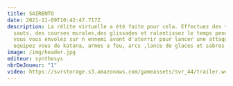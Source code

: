 ```yaml
---
title: SAIRENTO
date: 2021-11-09T10:42:47.717Z
description: La rélite virtuelle a été faite pour cela. Effectuez des triples
  sauts, des courses murales,des glissades et ralentissez le temps pendat que
  vous vous envolez sur n ennemi avant d'aterrir pour lancer une attaque d'armes
  equipez vous de katana, armes a feu, arcs ,lance de glaces et sabres.
image: /img/header.jpg
editeur: synthesys
nbrDeJoueur: "1"
video: https://svrstorage.s3.amazonaws.com/gameassets/svr_44/trailer.webm
---
```

